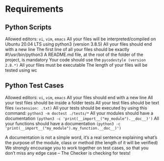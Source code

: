 # Requirements
## Python Scripts
Allowed editors: ``vi``, ``vim``, ``emacs``
All your files will be interpreted/compiled on Ubuntu 20.04 LTS using python3 (version 3.8.5)
All your files should end with a new line
The first line of all your files should be exactly #!/usr/bin/python3
A README.md file, at the root of the folder of the project, is mandatory
Your code should use the ``pycodestyle (version 2.8.*)``
All your files must be executable
The length of your files will be tested using wc

## Python Test Cases
Allowed editors: `vi`, `vim`, `emacs`
All your files should end with a new line
All your test files should be inside a folder tests
All your test files should be text files ``(extension: .txt)``
All your tests should be executed by using this command: ``python3 -m doctest ./tests/*``
All your modules should have a documentation ``(python3 -c 'print(__import__("my_module").__doc__)')``
All your functions should have a documentation ``(python3 -c 'print(__import__("my_module").my_function.__doc__)')``

A documentation is not a simple word, it’s a real sentence explaining what’s the purpose of the module, class or method (the length of it will be verified)
We strongly encourage you to work together on test cases, so that you don’t miss any edge case – The Checker is checking for tests!
